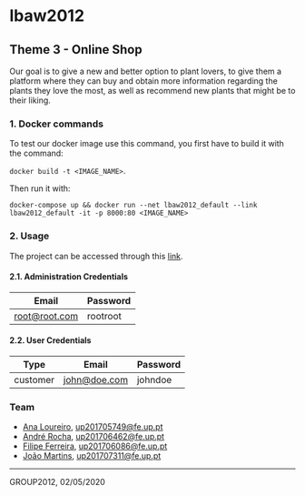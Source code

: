 # lbaw2012

## Theme 3 - Online Shop
Our goal is to give a new and better option to plant lovers, to give them a platform where they can buy and obtain more information regarding the plants they love the most, as well as recommend new plants that might be to their liking. 

### 1. Docker commands
To test our docker image use this command, you first have to build it with the command:

`docker build -t <IMAGE_NAME>`.

Then run it with:

`docker-compose up && docker run --net lbaw2012_default --link lbaw2012_default -it -p 8000:80 <IMAGE_NAME>`

### 2. Usage

The project can be accessed through this [link](http://lbaw2012.lbaw-prod.fe.up.pt).  

#### 2.1. Administration Credentials

| Email | Password |
| -------- | -------- |
| root@root.com    | rootroot |

#### 2.2. User Credentials

| Type          | Email  | Password |
| ------------- | --------- | -------- |
| customer | john@doe.com    | johndoe |

### Team

* [Ana Loureiro](https://github.com/anamargaridarl), up201705749@fe.up.pt
* [André Rocha](https://github.com/andrefmrocha), up201706462@fe.up.pt
* [Filipe Ferreira](https://github.com/topogigiopt), up201706086@fe.up.pt
* [João Martins](https://github.com/joaomrcsmartins), up201707311@fe.up.pt

***
GROUP2012, 02/05/2020
